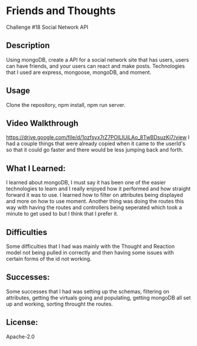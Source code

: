# Friends and Thoughts
Challenge #18 Social Network API

## Description
Using mongoDB, create a API for a social network site that has users, users can have friends, and your users can react and make posts. 
Technologies that I used are express, mongoose, mongoDB, and moment. 

## Usage
Clone the repository, npm install, npm run server. 

## Video Walkthrough
https://drive.google.com/file/d/1ozfsyx7rZ7POlLIUiLAo_8TwBDsuzKj7/view
I had a couple things that were already copied when it came to the userId's so that it could go faster and there would be less jumping back and forth. 

## What I Learned:
I learned about mongoDB, I must say it has been one of the easier technologies to learn and I really enjoyed how it performed and how straight forward it was to use. I learned how to filter on attributes being displayed and more on how to use moment. Another thing was doing the routes this way with having the routes and controllers being seperated which took a minute to get used to but I think that I prefer it. 

## Difficulties
Some difficulties that I had was mainly with the Thought and Reaction model not being pulled in correctly and then having some issues with certain forms of the id not working. 

## Successes:
Some successes that I had was setting up the schemas, filtering on attributes, getting the virtuals going and populating, getting mongoDB all set up and working, sorting throught the routes. 

## License:
Apache-2.0
